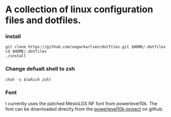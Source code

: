 # A collection of linux configuration files and dotfiles.


### install

```
git clone https://github.com/vegarkarlsen/dotfiles.git $HOME/.dotfiles
cd $HOME/.dotfiles
./install
```
### Change defualt shell to zsh

```
chsh -s $(which zsh)
```

### Font

I currently uses the patched MesloLGS NF font from powerlevel10k. The font can be downloaded direclty from the [powerlevel10k-project](https://github.com/romkatv/powerlevel10k?tab=readme-ov-file#meslo-nerd-font-patched-for-powerlevel10k) on github.
